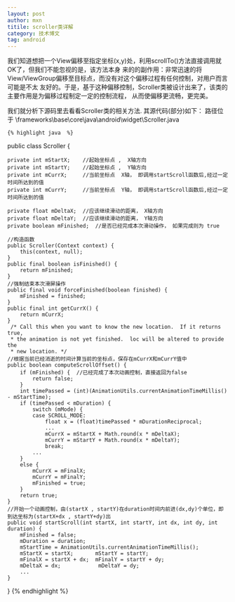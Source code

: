 ```yaml
---
layout: post
author: mxn
titile: scroller类详解
category: 技术博文
tag: android
---
```


我们知道想把一个View偏移至指定坐标(x,y)处，利用scrollTo()方法直接调用就OK了，但我们不能忽视的是，该方法本身
来的的副作用：非常迅速的将View/ViewGroup偏移至目标点，而没有对这个偏移过程有任何控制，对用户而言可能是不太
友好的。于是，基于这种偏移控制，Scroller类被设计出来了，该类的主要作用是为偏移过程制定一定的控制流程，
从而使偏移更流畅，更完美。


我们就分析下源码里去看看Scroller类的相关方法.
其源代码(部分)如下： 路径位于 \frameworks\base\core\java\android\widget\Scroller.java

    {% highlight java  %}

public class Scroller  {

    private int mStartX;    //起始坐标点 ,  X轴方向
    private int mStartY;    //起始坐标点 ,  Y轴方向
    private int mCurrX;     //当前坐标点  X轴， 即调用startScroll函数后,经过一定时间所达到的值
    private int mCurrY;     //当前坐标点  Y轴， 即调用startScroll函数后,经过一定时间所达到的值

    private float mDeltaX;  //应该继续滑动的距离， X轴方向
    private float mDeltaY;  //应该继续滑动的距离， Y轴方向
    private boolean mFinished;  //是否已经完成本次滑动操作， 如果完成则为 true

    //构造函数
    public Scroller(Context context) {
        this(context, null);
    }
    public final boolean isFinished() {
        return mFinished;
    }
    //强制结束本次滑屏操作
    public final void forceFinished(boolean finished) {
        mFinished = finished;
    }
    public final int getCurrX() {
        return mCurrX;
    }
     /* Call this when you want to know the new location.  If it returns true,
     * the animation is not yet finished.  loc will be altered to provide the
     * new location. */
    //根据当前已经消逝的时间计算当前的坐标点，保存在mCurrX和mCurrY值中
    public boolean computeScrollOffset() {
        if (mFinished) {  //已经完成了本次动画控制，直接返回为false
            return false;
        }
        int timePassed = (int)(AnimationUtils.currentAnimationTimeMillis() - mStartTime);
        if (timePassed < mDuration) {
            switch (mMode) {
            case SCROLL_MODE:
                float x = (float)timePassed * mDurationReciprocal;
                ...
                mCurrX = mStartX + Math.round(x * mDeltaX);
                mCurrY = mStartY + Math.round(x * mDeltaY);
                break;
            ...
        }
        else {
            mCurrX = mFinalX;
            mCurrY = mFinalY;
            mFinished = true;
        }
        return true;
    }
    //开始一个动画控制，由(startX , startY)在duration时间内前进(dx,dy)个单位，即到达坐标为(startX+dx , startY+dy)出
    public void startScroll(int startX, int startY, int dx, int dy, int duration) {
        mFinished = false;
        mDuration = duration;
        mStartTime = AnimationUtils.currentAnimationTimeMillis();
        mStartX = startX;       mStartY = startY;
        mFinalX = startX + dx;  mFinalY = startY + dy;
        mDeltaX = dx;            mDeltaY = dy;
        ...
    }
}
    {% endhighlight %}

    

<!-- more -->




